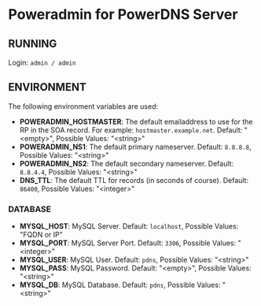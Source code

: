 # Poweradmin for PowerDNS Server

## RUNNING

Login:
``admin / admin``

## ENVIRONMENT

The following environment variables are used:

* **POWERADMIN\_HOSTMASTER**:
  The default emailaddress to use for the RP in the SOA record. For example: ``hostmaster.example.net``.
  Default: "&lt;empty&gt;",
  Possible Values: "&lt;string&gt;"
* **POWERADMIN\_NS1**:
  The default primary nameserver.
  Default: ``8.8.8.8``,
  Possible Values: "&lt;string&gt;"
* **POWERADMIN\_NS2**:
  The default secondary nameserver.
  Default: ``8.8.4.4``,
  Possible Values: "&lt;string&gt;"
* **DNS\_TTL**:
  The default TTL for records (in seconds of course).
  Default: ``86400``,
  Possible Values: "&lt;integer&gt;"

### DATABASE

* **MYSQL\_HOST**:
  MySQL Server.
  Default: ``localhost``,
  Possible Values: "FQDN or IP"
* **MYSQL\_PORT**:
  MySQL Server Port.
  Default: ``3306``,
  Possible Values: "&lt;integer&gt;"
* **MYSQL\_USER**:
  MySQL User.
  Default: ``pdns``,
  Possible Values: "&lt;string&gt;"
* **MYSQL\_PASS**:
  MySQL Password.
  Default: "&lt;empty&gt;",
  Possible Values: "&lt;string&gt;"
* **MYSQL\_DB**:
  MySQL Database.
  Default: ``pdns``,
  Possible Values: "&lt;string&gt;"
